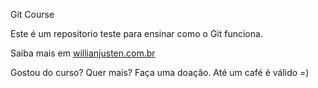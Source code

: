 Git Course

Este é um repositorio teste para ensinar como o Git funciona.

Saiba mais em [willianjusten.com.br](http://willianjusten.com.br)

Gostou do curso? Quer mais? Faça uma doação. Até um café é válido =)
